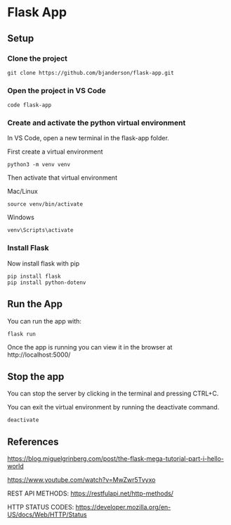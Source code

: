 # Flask App

## Setup


### Clone the project

    git clone https://github.com/bjanderson/flask-app.git

### Open the project in VS Code

    code flask-app

### Create and activate the python virtual environment
In VS Code, open a new terminal in the flask-app folder.

First create a virtual environment

    python3 -m venv venv

Then activate that virtual environment

Mac/Linux

    source venv/bin/activate

Windows

    venv\Scripts\activate

### Install Flask
Now install flask with pip

    pip install flask
    pip install python-dotenv

## Run the App
You can run the app with:

    flask run

Once the app is running you can view it in the browser at
http://localhost:5000/

## Stop the app
You can stop the server by clicking in the terminal and pressing CTRL+C.

You can exit the virtual environment by running the deactivate command.

    deactivate

## References

https://blog.miguelgrinberg.com/post/the-flask-mega-tutorial-part-i-hello-world

https://www.youtube.com/watch?v=MwZwr5Tvyxo

REST API METHODS:  https://restfulapi.net/http-methods/

HTTP STATUS CODES: https://developer.mozilla.org/en-US/docs/Web/HTTP/Status
